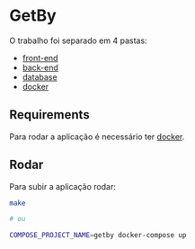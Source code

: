 # GetBy

O trabalho foi separado em 4 pastas:

- [front-end](./frontend)
- [back-end](./backend)
- [database](./database)
- [docker](./docker)

## Requirements

Para rodar a aplicação é necessário ter [docker](https://www.docker.com/).

## Rodar

Para subir a aplicação rodar:

```sh
make

# ou

COMPOSE_PROJECT_NAME=getby docker-compose up
```
